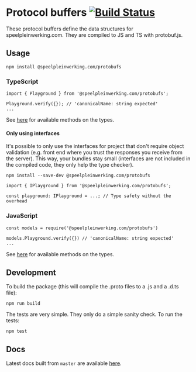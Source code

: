 # Protocol buffers [![Build Status](https://travis-ci.org/speelpleinwerking-com/protobufs.svg?branch=master)](https://travis-ci.org/speelpleinwerking-com/protobufs)

These protocol buffers define the data structures for speelpleinwerking.com. They are compiled to JS and TS with protobuf.js.

## Usage

```
npm install @speelpleinwerking.com/protobufs
```

### TypeScript

```
import { Playground } from '@speelpleinwerking.com/protobufs';

Playground.verify({}); // 'canonicalName: string expected'
...
```

See [here](https://github.com/protobufjs/protobuf.js#toolset) for available methods on the types.

#### Only using interfaces

It's possible to only use the interfaces for project that don't require object validation (e.g. front end where you trust the responses you receive from the server). This way, your bundles stay small (interfaces are not included in the compiled code, they only help the type checker).

```
npm install --save-dev @speelpleinwerking.com/protobufs
```

```
import { IPlayground } from '@speelpleinwerking.com/protobufs';

const playground: IPlayground = ...; // Type safety without the overhead
```

### JavaScript

```
const models = require('@speelpleinwerking.com/protobufs')

models.Playground.verify({}) // 'canonicalName: string expected'
...
```

See [here](https://github.com/protobufjs/protobuf.js#toolset) for available methods on the types.

## Development

To build the package (this will compile the .proto files to a .js and a .d.ts file):

```
npm run build
```

The tests are very simple. They only do a simple sanity check. To run the tests:

```
npm test
```

## Docs

Latest docs built from `master` are available [here](https://speelpleinwerking-com.github.io/protobufs/).

